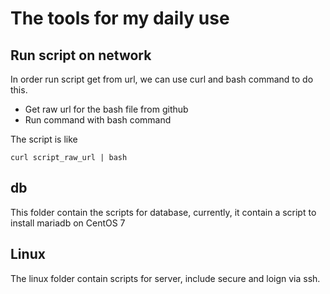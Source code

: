 # The tools for my daily use

## Run script on network

In order run script get from url, we can use curl and bash command to do this.

- Get raw url for the bash file from github
- Run command with bash command

The script is like

`curl script_raw_url | bash`

## db

This folder contain the scripts for database, currently, it contain a script to install mariadb on CentOS 7

## Linux

The linux folder contain scripts for server, include secure and loign via ssh.



